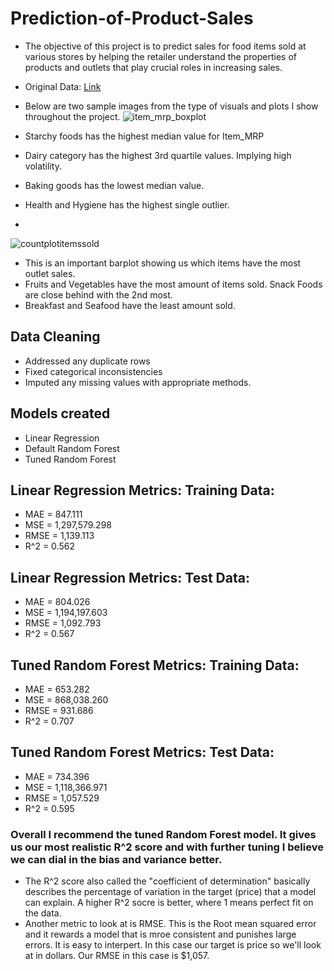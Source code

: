 # Prediction-of-Product-Sales
- The objective of this project is to predict sales for food items sold at various stores by helping the retailer understand the properties of products and outlets that play crucial roles in increasing sales.
- Original Data:
[Link](https://drive.google.com/file/d/1syH81TVrbBsdymLT_jl2JIf6IjPXtSQw/view)
- Below are two sample images from the type of visuals and plots I show throughout the project.
![item_mrp_boxplot](https://github.com/parkerholds/Prediction-of-Product-Sales/assets/140461361/8ceaf7c9-58e0-460d-bf0a-5e3ce3eb47c4)
 
 - Starchy foods has the highest median value for Item_MRP
 - Dairy category has the highest 3rd quartile values. Implying high volatility. 
 - Baking goods has the lowest median value.
 - Health and Hygiene has the highest single outlier.
 - 
![countplotitemssold](https://github.com/parkerholds/Prediction-of-Product-Sales/assets/140461361/9f1fed5d-d534-404d-9a30-b217b894d2e8)
 - This is an important barplot showing us which items have the most outlet sales.
 - Fruits and Vegetables have the most amount of items sold. Snack Foods are close behind with the 2nd most.
 - Breakfast and Seafood have the least amount sold.


## Data Cleaning
- Addressed any duplicate rows
- Fixed categorical inconsistencies
- Imputed any missing values with appropriate methods.

## Models created
- Linear Regression
- Default Random Forest
- Tuned Random Forest

## Linear Regression Metrics: Training Data:
- MAE = 847.111
- MSE = 1,297,579.298
- RMSE = 1,139.113
- R^2 = 0.562

## Linear Regression Metrics: Test Data:
- MAE = 804.026
- MSE = 1,194,197.603
- RMSE = 1,092.793
- R^2 = 0.567

## Tuned Random Forest Metrics: Training Data:
- MAE = 653.282
- MSE = 868,038.260
- RMSE = 931.686
- R^2 = 0.707

## Tuned Random Forest Metrics: Test Data:
- MAE = 734.396
- MSE = 1,118,366.971
- RMSE = 1,057.529
- R^2 = 0.595

### Overall I recommend the tuned Random Forest model. It gives us our most realistic R^2 score and with further tuning I believe we can dial in the bias and variance better.
 - The R^2 score also called the "coefficient of determination" basically describes the percentage of variation in the target (price) that a model can explain. A higher R^2 socre is better, where 1 means perfect fit on the data.
 - Another metric to look at is RMSE. This is the Root mean squared error and it rewards a model that is mroe consistent and punishes large errors. It is easy to interpert. In this case our target is price so we'll look at in dollars. Our RMSE in this case is $1,057.
